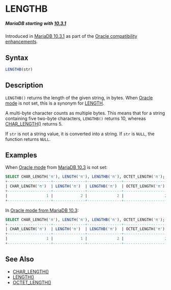 # LENGTHB

##### MariaDB starting with [10.3.1](/kb/en/mariadb-1031-release-notes/)

Introduced in [MariaDB 10.3.1](/kb/en/mariadb-1031-release-notes/) as part of the [Oracle compatibility enhancements](/kb/en/sql_modeoracle/).

## Syntax

```sql
LENGTHB(str)
```

## Description

`LENGTHB()` returns the length of the given string, in bytes. When [Oracle mode](/kb/en/sql_modeoracle/) is not set, this is a synonym for [LENGTH](/built-in-functions/string-functions/length).

A multi-byte character counts as multiple bytes. This means that for a string containing five two-byte characters, `LENGTHB()` returns 10, whereas [CHAR_LENGTH()](/built-in-functions/string-functions/char_length) returns 5.

If `str` is not a string value, it is converted into a string. If `str` is `NULL`, the function returns `NULL`.

## Examples

When [Oracle mode](/kb/en/sql_modeoracle/) from [MariaDB 10.3](/kb/en/what-is-mariadb-103/) is not set:

```sql
SELECT CHAR_LENGTH('π'), LENGTH('π'), LENGTHB('π'), OCTET_LENGTH('π');
+-------------------+--------------+---------------+--------------------+
| CHAR_LENGTH('π')  | LENGTH('π')  | LENGTHB('π')  | OCTET_LENGTH('π')  |
+-------------------+--------------+---------------+--------------------+
|                 1 |            2 |             2 |                  2 |
+-------------------+--------------+---------------+--------------------+
```

In [Oracle mode from MariaDB 10.3](/kb/en/sql_modeoracle/#functions):

```sql
SELECT CHAR_LENGTH('π'), LENGTH('π'), LENGTHB('π'), OCTET_LENGTH('π');
+-------------------+--------------+---------------+--------------------+
| CHAR_LENGTH('π')  | LENGTH('π')  | LENGTHB('π')  | OCTET_LENGTH('π')  |
+-------------------+--------------+---------------+--------------------+
|                 1 |            1 |             2 |                  2 |
+-------------------+--------------+---------------+--------------------+
```

## See Also

- [CHAR_LENGTH()](/built-in-functions/string-functions/char_length)
- [LENGTH()](/built-in-functions/string-functions/length)
- [OCTET_LENGTH()](/built-in-functions/string-functions/octet_length)